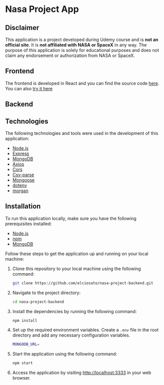 # Nasa Project App

## Disclaimer

This application is a project developed during Udemy course and is **not an official site**. It is **not affiliated with NASA or SpaceX** in any way. The purpose of this application is solely for educational purposes and does not claim any endorsement or authorization from NASA or SpaceX.


## Frontend
The frontend is developed in React and you can find the source code [here](https://github.com/elciosato/nasa-project-frontend). You can also [try it here](https://nasa-project-frontend.vercel.app/)


## Backend

## Technologies

The following technologies and tools were used in the development of this application:

- [Node.js](https://nodejs.org/)
- [Express](https://expressjs.com/)
- [MongoDB](https://www.mongodb.com/)
- [Axios](https://www.npmjs.com/package/axios)
- [Cors](https://www.npmjs.com/package/cors)
- [Csv-parse](https://www.npmjs.com/package/csv-parse)
- [Mongoose](https://www.npmjs.com/package/mongoose)
- [dotenv](https://www.npmjs.com/package/dotenv)
- [morgan](https://www.npmjs.com/package/morgan)

## Installation

To run this application locally, make sure you have the following prerequisites installed:

- [Node.js](https://nodejs.org/)
- [npm](https://www.npmjs.com/)
- [MongoDB](https://www.mongodb.com/)

Follow these steps to get the application up and running on your local machine:

1. Clone this repository to your local machine using the following command:
   ```bash
   git clone https://github.com/elciosato/nasa-project-backend.git
   ```

2. Navigate to the project directory:
   ```bash
   cd nasa-project-backend
   ```

3. Install the dependencies by running the following command:
   ```bash
   npm install
   ```

4. Set up the required environment variables. Create a `.env` file in the root directory and add any necessary configuration variables.
   ```bash
   MONGODB_URL=
   ```

5. Start the application using the following command:
   ```bash
   npm start
   ```

6. Access the application by visiting [http://localhost:3333](http://localhost:3333) in your web browser.


